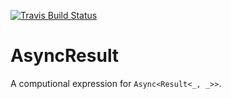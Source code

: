 [![Travis Build Status](https://travis-ci.org/havarnov/asyncresult.svg?branch=master)](https://travis-ci.org/havarnov/asyncresult)


# AsyncResult

A computional expression for `Async<Result<_, _>>`.
